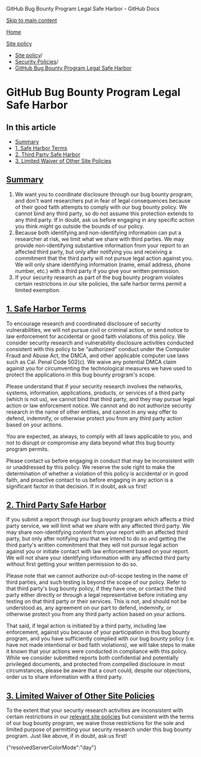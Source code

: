 GitHub Bug Bounty Program Legal Safe Harbor - GitHub Docs

[Skip to main content](#main-content)

[Home](/pt)

[Site policy](/pt/site-policy)

* [Site policy](/pt/site-policy)/
* [Security Policies](/pt/site-policy/security-policies)/
* [GitHub Bug Bounty Program Legal Safe Harbor](/pt/site-policy/security-policies/github-bug-bounty-program-legal-safe-harbor)

GitHub Bug Bounty Program Legal Safe Harbor
==========

In this article
----------

* [Summary](#summary)
* [1. Safe Harbor Terms](#1-safe-harbor-terms)
* [2. Third Party Safe Harbor](#2-third-party-safe-harbor)
* [3. Limited Waiver of Other Site Policies](#3-limited-waiver-of-other-site-policies)

[Summary](#summary)
----------

1. We want you to coordinate disclosure through our bug bounty program, and don't want researchers put in fear of legal consequences because of their good faith attempts to comply with our bug bounty policy. We cannot bind any third party, so do not assume this protection extends to any third party. If in doubt, ask us before engaging in any specific action you think *might* go outside the bounds of our policy.
2. Because both identifying and non-identifying information can put a researcher at risk, we limit what we share with third parties. We may provide non-identifying substantive information from your report to an affected third party, but only after notifying you and receiving a commitment that the third party will not pursue legal action against you. We will only share identifying information (name, email address, phone number, etc.) with a third party if you give your written permission.
3. If your security research as part of the bug bounty program violates certain restrictions in our site policies, the safe harbor terms permit a limited exemption.

[1. Safe Harbor Terms](#1-safe-harbor-terms)
----------

To encourage research and coordinated disclosure of security vulnerabilities, we will not pursue civil or criminal action, or send notice to law enforcement for accidental or good faith violations of this policy. We consider security research and vulnerability disclosure activities conducted consistent with this policy to be “authorized” conduct under the Computer Fraud and Abuse Act, the DMCA, and other applicable computer use laws such as Cal. Penal Code 502(c). We waive any potential DMCA claim against you for circumventing the technological measures we have used to protect the applications in this bug bounty program's scope.

Please understand that if your security research involves the networks, systems, information, applications, products, or services of a third party (which is not us), we cannot bind that third party, and they may pursue legal action or law enforcement notice. We cannot and do not authorize security research in the name of other entities, and cannot in any way offer to defend, indemnify, or otherwise protect you from any third party action based on your actions.

You are expected, as always, to comply with all laws applicable to you, and not to disrupt or compromise any data beyond what this bug bounty program permits.

Please contact us before engaging in conduct that may be inconsistent with or unaddressed by this policy. We reserve the sole right to make the determination of whether a violation of this policy is accidental or in good faith, and proactive contact to us before engaging in any action is a significant factor in that decision. If in doubt, ask us first!

[2. Third Party Safe Harbor](#2-third-party-safe-harbor)
----------

If you submit a report through our bug bounty program which affects a third party service, we will limit what we share with any affected third party. We may share non-identifying content from your report with an affected third party, but only after notifying you that we intend to do so and getting the third party's written commitment that they will not pursue legal action against you or initiate contact with law enforcement based on your report. We will not share your identifying information with any affected third party without first getting your written permission to do so.

Please note that we cannot authorize out-of-scope testing in the name of third parties, and such testing is beyond the scope of our policy. Refer to that third party's bug bounty policy, if they have one, or contact the third party either directly or through a legal representative before initiating any testing on that third party or their services. This is not, and should not be understood as, any agreement on our part to defend, indemnify, or otherwise protect you from any third party action based on your actions.

That said, if legal action is initiated by a third party, including law enforcement, against you because of your participation in this bug bounty program, and you have sufficiently complied with our bug bounty policy (i.e. have not made intentional or bad faith violations), we will take steps to make it known that your actions were conducted in compliance with this policy. While we consider submitted reports both confidential and potentially privileged documents, and protected from compelled disclosure in most circumstances, please be aware that a court could, despite our objections, order us to share information with a third party.

[3. Limited Waiver of Other Site Policies](#3-limited-waiver-of-other-site-policies)
----------

To the extent that your security research activities are inconsistent with certain restrictions in our [relevant site policies](/pt/site-policy) but consistent with the terms of our bug bounty program, we waive those restrictions for the sole and limited purpose of permitting your security research under this bug bounty program. Just like above, if in doubt, ask us first!

{"resolvedServerColorMode":"day"}
